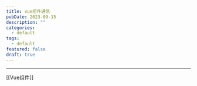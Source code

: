 ```yaml
---
title: vue组件通信
pubDate: 2023-09-15
description: ""
categories:
  - default
tags:
  - default
featured: false
draft: true
---
```



---

[[Vue组件]]
